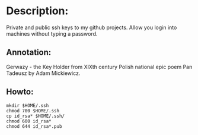 # Description:
Private and public ssh keys to my github projects.
Allow you login into machines without typing a password.

## Annotation:

Gerwazy - the Key Holder from XIXth century Polish national epic poem Pan Tadeusz by Adam Mickiewicz.


## Howto:

    mkdir $HOME/.ssh
    chmod 700 $HOME/.ssh
    cp id_rsa* $HOME/.ssh/
    chmod 600 id_rsa*
    chmod 644 id_rsa*.pub
